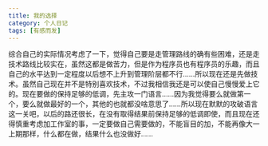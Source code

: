 ```yaml
---
title: 我的选择
category: 个人日记
tags: [有感而发]
---
```


综合自己的实际情况考虑了一下，觉得自己要是走管理路线的确有些困难，还是走技术路线比较实在，虽然这都是做苦力，但是作为程序员也有程序员的乐趣，而且自己的水平达到一定程度以后想不上升到管理阶层都不行……所以现在还是先做技术。虽然自己现在并不是特别喜欢技术，不过我相信我还是可以使自己慢慢爱上它的。现在要做的保持足够的低调，先主攻一门语言……因为我觉得要么就做第一个，要么就做最好的一个，其他的也就都没啥意思了……所以现在默默的攻破语言这一关吧，以后的路还很长，在没有取得结果前保持足够的低调即使，而且现在还得慎重考虑加工作室的事，一定要做自己需要做的，不能盲目的加，不能再像大一上期那样，什么都在做，结果什么也没做好……
